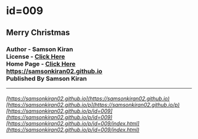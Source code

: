 # id=009
## Merry Christmas
### Author - Samson Kiran <br> License - [Click Here](https://samsonkiran02.github.io/p/LICENSE) <br> Home Page - [Click Here](https://samsonkiran02.github.io) <br> https://samsonkiran02.github.io <br> Published By Samson Kiran                                            

<hr>

###### [https://samsonkiran02.github.io](https://samsonkiran02.github.io) <br> [https://samsonkiran02.github.io/p](https://samsonkiran02.github.io/p) <br> [https://samsonkiran02.github.io/p/id=009](https://samsonkiran02.github.io/p/id=009) <br> [https://samsonkiran02.github.io/p/id=009/index.html](https://samsonkiran02.github.io/p/id=009/index.html) <br> []()         
